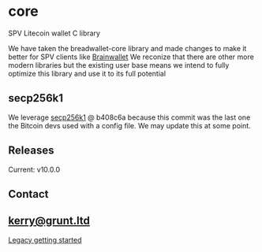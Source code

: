 # core
SPV Litecoin wallet C library

We have taken the breadwallet-core library and made changes to make it better for SPV clients like [Brainwallet](https://www.brainwallet.co)
We reconize that there are other more modern libraries but the existing user base means we intend to fully optimize this library and use it to its full potential

## secp256k1
We leverage [secp256k1](https://github.com/bitcoin-core/secp256k1) @ b408c6a because this commit was the last one the Bitcoin devs used with a config file. We may update this at some point.

## Releases
Current: v10.0.0

## Contact
kerry@grunt.ltd
---
[Legacy getting started](https://github.com/breadwallet/breadwallet-core/wiki)
